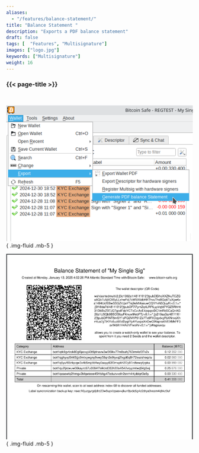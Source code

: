 ```yaml
---
aliases:
  - "/features/balance-statement/"
title: "Balance Statement "
description: "Exports a PDF balance statement"
draft: false
tags: [  "Features", "Multisignature"]
images: ["logo.jpg"]
keywords: ["Multisignature"]
weight: 16
---
```


### {{< page-title >}} 
<!-- {{< page-description >}}  -->

<br>



![lick export](step1.png)
{ .img-fluid .mb-5 }

![lick export](page.png)
{ .img-fluid .mb-5 }

